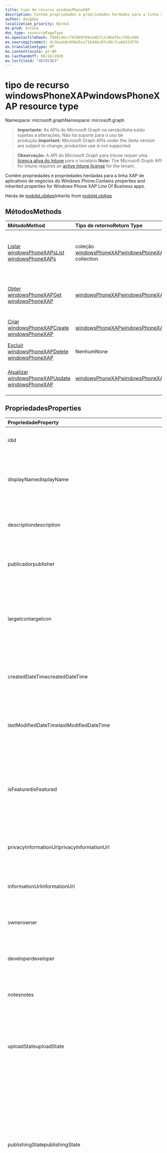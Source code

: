 ```yaml
---
title: tipo de recurso windowsPhoneXAP
description: Contém propriedades e propriedades herdadas para a linha XAP de aplicativos de negócios do Windows Phone.
author: dougeby
localization_priority: Normal
ms.prod: Intune
doc_type: resourcePageType
ms.openlocfilehash: f9b0c46ccf6f009f84cbdbf12c964f0ccf8bc899
ms.sourcegitcommit: dc3bade0c096d5ce716d4bc07cd9c7cabb52477b
ms.translationtype: MT
ms.contentlocale: pt-BR
ms.lasthandoff: 08/18/2020
ms.locfileid: "46792363"
---
```

# <a name="windowsphonexap-resource-type"></a><span data-ttu-id="cdac2-103">tipo de recurso windowsPhoneXAP</span><span class="sxs-lookup"><span data-stu-id="cdac2-103">windowsPhoneXAP resource type</span></span>

<span data-ttu-id="cdac2-104">Namespace: microsoft.graph</span><span class="sxs-lookup"><span data-stu-id="cdac2-104">Namespace: microsoft.graph</span></span>

> <span data-ttu-id="cdac2-105">**Importante:** As APIs do Microsoft Graph na versão/beta estão sujeitas a alterações; Não há suporte para o uso de produção.</span><span class="sxs-lookup"><span data-stu-id="cdac2-105">**Important:** Microsoft Graph APIs under the /beta version are subject to change; production use is not supported.</span></span>

> <span data-ttu-id="cdac2-106">**Observação:** A API do Microsoft Graph para Intune requer uma [licença ativa do Intune](https://go.microsoft.com/fwlink/?linkid=839381) para o locatário.</span><span class="sxs-lookup"><span data-stu-id="cdac2-106">**Note:** The Microsoft Graph API for Intune requires an [active Intune license](https://go.microsoft.com/fwlink/?linkid=839381) for the tenant.</span></span>

<span data-ttu-id="cdac2-107">Contém propriedades e propriedades herdadas para a linha XAP de aplicativos de negócios do Windows Phone.</span><span class="sxs-lookup"><span data-stu-id="cdac2-107">Contains properties and inherited properties for Windows Phone XAP Line Of Business apps.</span></span>


<span data-ttu-id="cdac2-108">Herda de [mobileLobApp](../resources/intune-apps-mobilelobapp.md)</span><span class="sxs-lookup"><span data-stu-id="cdac2-108">Inherits from [mobileLobApp](../resources/intune-apps-mobilelobapp.md)</span></span>

## <a name="methods"></a><span data-ttu-id="cdac2-109">Métodos</span><span class="sxs-lookup"><span data-stu-id="cdac2-109">Methods</span></span>
|<span data-ttu-id="cdac2-110">Método</span><span class="sxs-lookup"><span data-stu-id="cdac2-110">Method</span></span>|<span data-ttu-id="cdac2-111">Tipo de retorno</span><span class="sxs-lookup"><span data-stu-id="cdac2-111">Return Type</span></span>|<span data-ttu-id="cdac2-112">Descrição</span><span class="sxs-lookup"><span data-stu-id="cdac2-112">Description</span></span>|
|:---|:---|:---|
|[<span data-ttu-id="cdac2-113">Listar windowsPhoneXAPs</span><span class="sxs-lookup"><span data-stu-id="cdac2-113">List windowsPhoneXAPs</span></span>](../api/intune-apps-windowsphonexap-list.md)|<span data-ttu-id="cdac2-114">coleção [windowsPhoneXAP](../resources/intune-apps-windowsphonexap.md)</span><span class="sxs-lookup"><span data-stu-id="cdac2-114">[windowsPhoneXAP](../resources/intune-apps-windowsphonexap.md) collection</span></span>|<span data-ttu-id="cdac2-115">Listar Propriedades e relações dos objetos [windowsPhoneXAP](../resources/intune-apps-windowsphonexap.md) .</span><span class="sxs-lookup"><span data-stu-id="cdac2-115">List properties and relationships of the [windowsPhoneXAP](../resources/intune-apps-windowsphonexap.md) objects.</span></span>|
|[<span data-ttu-id="cdac2-116">Obter windowsPhoneXAP</span><span class="sxs-lookup"><span data-stu-id="cdac2-116">Get windowsPhoneXAP</span></span>](../api/intune-apps-windowsphonexap-get.md)|[<span data-ttu-id="cdac2-117">windowsPhoneXAP</span><span class="sxs-lookup"><span data-stu-id="cdac2-117">windowsPhoneXAP</span></span>](../resources/intune-apps-windowsphonexap.md)|<span data-ttu-id="cdac2-118">Leia as propriedades e as relações do objeto [windowsPhoneXAP](../resources/intune-apps-windowsphonexap.md) .</span><span class="sxs-lookup"><span data-stu-id="cdac2-118">Read properties and relationships of the [windowsPhoneXAP](../resources/intune-apps-windowsphonexap.md) object.</span></span>|
|[<span data-ttu-id="cdac2-119">Criar windowsPhoneXAP</span><span class="sxs-lookup"><span data-stu-id="cdac2-119">Create windowsPhoneXAP</span></span>](../api/intune-apps-windowsphonexap-create.md)|[<span data-ttu-id="cdac2-120">windowsPhoneXAP</span><span class="sxs-lookup"><span data-stu-id="cdac2-120">windowsPhoneXAP</span></span>](../resources/intune-apps-windowsphonexap.md)|<span data-ttu-id="cdac2-121">Criar um novo objeto [windowsPhoneXAP](../resources/intune-apps-windowsphonexap.md) .</span><span class="sxs-lookup"><span data-stu-id="cdac2-121">Create a new [windowsPhoneXAP](../resources/intune-apps-windowsphonexap.md) object.</span></span>|
|[<span data-ttu-id="cdac2-122">Excluir windowsPhoneXAP</span><span class="sxs-lookup"><span data-stu-id="cdac2-122">Delete windowsPhoneXAP</span></span>](../api/intune-apps-windowsphonexap-delete.md)|<span data-ttu-id="cdac2-123">Nenhum</span><span class="sxs-lookup"><span data-stu-id="cdac2-123">None</span></span>|<span data-ttu-id="cdac2-124">Exclui [windowsPhoneXAP](../resources/intune-apps-windowsphonexap.md).</span><span class="sxs-lookup"><span data-stu-id="cdac2-124">Deletes a [windowsPhoneXAP](../resources/intune-apps-windowsphonexap.md).</span></span>|
|[<span data-ttu-id="cdac2-125">Atualizar windowsPhoneXAP</span><span class="sxs-lookup"><span data-stu-id="cdac2-125">Update windowsPhoneXAP</span></span>](../api/intune-apps-windowsphonexap-update.md)|[<span data-ttu-id="cdac2-126">windowsPhoneXAP</span><span class="sxs-lookup"><span data-stu-id="cdac2-126">windowsPhoneXAP</span></span>](../resources/intune-apps-windowsphonexap.md)|<span data-ttu-id="cdac2-127">Atualiza as propriedades de um objeto [windowsPhoneXAP](../resources/intune-apps-windowsphonexap.md) .</span><span class="sxs-lookup"><span data-stu-id="cdac2-127">Update the properties of a [windowsPhoneXAP](../resources/intune-apps-windowsphonexap.md) object.</span></span>|

## <a name="properties"></a><span data-ttu-id="cdac2-128">Propriedades</span><span class="sxs-lookup"><span data-stu-id="cdac2-128">Properties</span></span>
|<span data-ttu-id="cdac2-129">Propriedade</span><span class="sxs-lookup"><span data-stu-id="cdac2-129">Property</span></span>|<span data-ttu-id="cdac2-130">Tipo</span><span class="sxs-lookup"><span data-stu-id="cdac2-130">Type</span></span>|<span data-ttu-id="cdac2-131">Descrição</span><span class="sxs-lookup"><span data-stu-id="cdac2-131">Description</span></span>|
|:---|:---|:---|
|<span data-ttu-id="cdac2-132">id</span><span class="sxs-lookup"><span data-stu-id="cdac2-132">id</span></span>|<span data-ttu-id="cdac2-133">String</span><span class="sxs-lookup"><span data-stu-id="cdac2-133">String</span></span>|<span data-ttu-id="cdac2-134">Chave da entidade.</span><span class="sxs-lookup"><span data-stu-id="cdac2-134">Key of the entity.</span></span> <span data-ttu-id="cdac2-135">Herdado de [mobileApp](../resources/intune-shared-mobileapp.md)</span><span class="sxs-lookup"><span data-stu-id="cdac2-135">Inherited from [mobileApp](../resources/intune-shared-mobileapp.md)</span></span>|
|<span data-ttu-id="cdac2-136">displayName</span><span class="sxs-lookup"><span data-stu-id="cdac2-136">displayName</span></span>|<span data-ttu-id="cdac2-137">String</span><span class="sxs-lookup"><span data-stu-id="cdac2-137">String</span></span>|<span data-ttu-id="cdac2-138">O título do aplicativo importado ou definido pelo administrador.</span><span class="sxs-lookup"><span data-stu-id="cdac2-138">The admin provided or imported title of the app.</span></span> <span data-ttu-id="cdac2-139">Herdado de [mobileApp](../resources/intune-shared-mobileapp.md)</span><span class="sxs-lookup"><span data-stu-id="cdac2-139">Inherited from [mobileApp](../resources/intune-shared-mobileapp.md)</span></span>|
|<span data-ttu-id="cdac2-140">description</span><span class="sxs-lookup"><span data-stu-id="cdac2-140">description</span></span>|<span data-ttu-id="cdac2-141">String</span><span class="sxs-lookup"><span data-stu-id="cdac2-141">String</span></span>|<span data-ttu-id="cdac2-142">A descrição do aplicativo.</span><span class="sxs-lookup"><span data-stu-id="cdac2-142">The description of the app.</span></span> <span data-ttu-id="cdac2-143">Herdado de [mobileApp](../resources/intune-shared-mobileapp.md)</span><span class="sxs-lookup"><span data-stu-id="cdac2-143">Inherited from [mobileApp](../resources/intune-shared-mobileapp.md)</span></span>|
|<span data-ttu-id="cdac2-144">publicador</span><span class="sxs-lookup"><span data-stu-id="cdac2-144">publisher</span></span>|<span data-ttu-id="cdac2-145">String</span><span class="sxs-lookup"><span data-stu-id="cdac2-145">String</span></span>|<span data-ttu-id="cdac2-146">O publicador do aplicativo.</span><span class="sxs-lookup"><span data-stu-id="cdac2-146">The publisher of the app.</span></span> <span data-ttu-id="cdac2-147">Herdado de [mobileApp](../resources/intune-shared-mobileapp.md)</span><span class="sxs-lookup"><span data-stu-id="cdac2-147">Inherited from [mobileApp](../resources/intune-shared-mobileapp.md)</span></span>|
|<span data-ttu-id="cdac2-148">largeIcon</span><span class="sxs-lookup"><span data-stu-id="cdac2-148">largeIcon</span></span>|[<span data-ttu-id="cdac2-149">mimeContent</span><span class="sxs-lookup"><span data-stu-id="cdac2-149">mimeContent</span></span>](../resources/intune-shared-mimecontent.md)|<span data-ttu-id="cdac2-150">O ícone grande, a ser exibido nos detalhes do aplicativo e usado para o carregamento do ícone.</span><span class="sxs-lookup"><span data-stu-id="cdac2-150">The large icon, to be displayed in the app details and used for upload of the icon.</span></span> <span data-ttu-id="cdac2-151">Herdado de [mobileApp](../resources/intune-shared-mobileapp.md)</span><span class="sxs-lookup"><span data-stu-id="cdac2-151">Inherited from [mobileApp](../resources/intune-shared-mobileapp.md)</span></span>|
|<span data-ttu-id="cdac2-152">createdDateTime</span><span class="sxs-lookup"><span data-stu-id="cdac2-152">createdDateTime</span></span>|<span data-ttu-id="cdac2-153">DateTimeOffset</span><span class="sxs-lookup"><span data-stu-id="cdac2-153">DateTimeOffset</span></span>|<span data-ttu-id="cdac2-154">A data e a hora da criação do aplicativo.</span><span class="sxs-lookup"><span data-stu-id="cdac2-154">The date and time the app was created.</span></span> <span data-ttu-id="cdac2-155">Herdado de [mobileApp](../resources/intune-shared-mobileapp.md)</span><span class="sxs-lookup"><span data-stu-id="cdac2-155">Inherited from [mobileApp](../resources/intune-shared-mobileapp.md)</span></span>|
|<span data-ttu-id="cdac2-156">lastModifiedDateTime</span><span class="sxs-lookup"><span data-stu-id="cdac2-156">lastModifiedDateTime</span></span>|<span data-ttu-id="cdac2-157">DateTimeOffset</span><span class="sxs-lookup"><span data-stu-id="cdac2-157">DateTimeOffset</span></span>|<span data-ttu-id="cdac2-158">A data e a hora que o aplicativo foi modificado pela última vez.</span><span class="sxs-lookup"><span data-stu-id="cdac2-158">The date and time the app was last modified.</span></span> <span data-ttu-id="cdac2-159">Herdado de [mobileApp](../resources/intune-shared-mobileapp.md)</span><span class="sxs-lookup"><span data-stu-id="cdac2-159">Inherited from [mobileApp](../resources/intune-shared-mobileapp.md)</span></span>|
|<span data-ttu-id="cdac2-160">isFeatured</span><span class="sxs-lookup"><span data-stu-id="cdac2-160">isFeatured</span></span>|<span data-ttu-id="cdac2-161">Boolean</span><span class="sxs-lookup"><span data-stu-id="cdac2-161">Boolean</span></span>|<span data-ttu-id="cdac2-162">O valor que indica se o aplicativo está marcado como em destaque pelo administrador. Herdado de [mobileApp](../resources/intune-shared-mobileapp.md)</span><span class="sxs-lookup"><span data-stu-id="cdac2-162">The value indicating whether the app is marked as featured by the admin. Inherited from [mobileApp](../resources/intune-shared-mobileapp.md)</span></span>|
|<span data-ttu-id="cdac2-163">privacyInformationUrl</span><span class="sxs-lookup"><span data-stu-id="cdac2-163">privacyInformationUrl</span></span>|<span data-ttu-id="cdac2-164">String</span><span class="sxs-lookup"><span data-stu-id="cdac2-164">String</span></span>|<span data-ttu-id="cdac2-165">A URL da declaração de privacidade.</span><span class="sxs-lookup"><span data-stu-id="cdac2-165">The privacy statement Url.</span></span> <span data-ttu-id="cdac2-166">Herdado de [mobileApp](../resources/intune-shared-mobileapp.md)</span><span class="sxs-lookup"><span data-stu-id="cdac2-166">Inherited from [mobileApp](../resources/intune-shared-mobileapp.md)</span></span>|
|<span data-ttu-id="cdac2-167">informationUrl</span><span class="sxs-lookup"><span data-stu-id="cdac2-167">informationUrl</span></span>|<span data-ttu-id="cdac2-168">String</span><span class="sxs-lookup"><span data-stu-id="cdac2-168">String</span></span>|<span data-ttu-id="cdac2-169">A URL de informações adicionais.</span><span class="sxs-lookup"><span data-stu-id="cdac2-169">The more information Url.</span></span> <span data-ttu-id="cdac2-170">Herdado de [mobileApp](../resources/intune-shared-mobileapp.md)</span><span class="sxs-lookup"><span data-stu-id="cdac2-170">Inherited from [mobileApp](../resources/intune-shared-mobileapp.md)</span></span>|
|<span data-ttu-id="cdac2-171">owner</span><span class="sxs-lookup"><span data-stu-id="cdac2-171">owner</span></span>|<span data-ttu-id="cdac2-172">String</span><span class="sxs-lookup"><span data-stu-id="cdac2-172">String</span></span>|<span data-ttu-id="cdac2-173">O proprietário do conteúdo.</span><span class="sxs-lookup"><span data-stu-id="cdac2-173">The owner of the app.</span></span> <span data-ttu-id="cdac2-174">Herdado de [mobileApp](../resources/intune-shared-mobileapp.md)</span><span class="sxs-lookup"><span data-stu-id="cdac2-174">Inherited from [mobileApp](../resources/intune-shared-mobileapp.md)</span></span>|
|<span data-ttu-id="cdac2-175">developer</span><span class="sxs-lookup"><span data-stu-id="cdac2-175">developer</span></span>|<span data-ttu-id="cdac2-176">String</span><span class="sxs-lookup"><span data-stu-id="cdac2-176">String</span></span>|<span data-ttu-id="cdac2-177">O desenvolvedor do aplicativo.</span><span class="sxs-lookup"><span data-stu-id="cdac2-177">The developer of the app.</span></span> <span data-ttu-id="cdac2-178">Herdado de [mobileApp](../resources/intune-shared-mobileapp.md)</span><span class="sxs-lookup"><span data-stu-id="cdac2-178">Inherited from [mobileApp](../resources/intune-shared-mobileapp.md)</span></span>|
|<span data-ttu-id="cdac2-179">notes</span><span class="sxs-lookup"><span data-stu-id="cdac2-179">notes</span></span>|<span data-ttu-id="cdac2-180">String</span><span class="sxs-lookup"><span data-stu-id="cdac2-180">String</span></span>|<span data-ttu-id="cdac2-181">Anotações do aplicativo.</span><span class="sxs-lookup"><span data-stu-id="cdac2-181">Notes for the app.</span></span> <span data-ttu-id="cdac2-182">Herdado de [mobileApp](../resources/intune-shared-mobileapp.md)</span><span class="sxs-lookup"><span data-stu-id="cdac2-182">Inherited from [mobileApp](../resources/intune-shared-mobileapp.md)</span></span>|
|<span data-ttu-id="cdac2-183">uploadState</span><span class="sxs-lookup"><span data-stu-id="cdac2-183">uploadState</span></span>|<span data-ttu-id="cdac2-184">Int32</span><span class="sxs-lookup"><span data-stu-id="cdac2-184">Int32</span></span>|<span data-ttu-id="cdac2-185">O estado de upload.</span><span class="sxs-lookup"><span data-stu-id="cdac2-185">The upload state.</span></span> <span data-ttu-id="cdac2-186">Os valores possíveis são: 0- `Not Ready` , 1- `Ready` , 2- `Processing` .</span><span class="sxs-lookup"><span data-stu-id="cdac2-186">Possible values are: 0 - `Not Ready`, 1 - `Ready`, 2 - `Processing`.</span></span> <span data-ttu-id="cdac2-187">Herdado de [mobileApp](../resources/intune-shared-mobileapp.md)</span><span class="sxs-lookup"><span data-stu-id="cdac2-187">Inherited from [mobileApp](../resources/intune-shared-mobileapp.md)</span></span>|
|<span data-ttu-id="cdac2-188">publishingState</span><span class="sxs-lookup"><span data-stu-id="cdac2-188">publishingState</span></span>|[<span data-ttu-id="cdac2-189">mobileAppPublishingState</span><span class="sxs-lookup"><span data-stu-id="cdac2-189">mobileAppPublishingState</span></span>](../resources/intune-apps-mobileapppublishingstate.md)|<span data-ttu-id="cdac2-190">O estado de publicação do aplicativo.</span><span class="sxs-lookup"><span data-stu-id="cdac2-190">The publishing state for the app.</span></span> <span data-ttu-id="cdac2-191">O aplicativo não pode ser assinado, a menos que ele seja publicado.</span><span class="sxs-lookup"><span data-stu-id="cdac2-191">The app cannot be assigned unless the app is published.</span></span> <span data-ttu-id="cdac2-192">Herdado de [mobileApp](../resources/intune-shared-mobileapp.md).</span><span class="sxs-lookup"><span data-stu-id="cdac2-192">Inherited from [mobileApp](../resources/intune-shared-mobileapp.md).</span></span> <span data-ttu-id="cdac2-193">Os valores possíveis são: `notPublished`, `processing`, `published`.</span><span class="sxs-lookup"><span data-stu-id="cdac2-193">Possible values are: `notPublished`, `processing`, `published`.</span></span>|
|<span data-ttu-id="cdac2-194">isAssigned</span><span class="sxs-lookup"><span data-stu-id="cdac2-194">isAssigned</span></span>|<span data-ttu-id="cdac2-195">Boolean</span><span class="sxs-lookup"><span data-stu-id="cdac2-195">Boolean</span></span>|<span data-ttu-id="cdac2-196">O valor que indica se o aplicativo é atribuído a pelo menos um grupo.</span><span class="sxs-lookup"><span data-stu-id="cdac2-196">The value indicating whether the app is assigned to at least one group.</span></span> <span data-ttu-id="cdac2-197">Herdado de [mobileApp](../resources/intune-shared-mobileapp.md)</span><span class="sxs-lookup"><span data-stu-id="cdac2-197">Inherited from [mobileApp](../resources/intune-shared-mobileapp.md)</span></span>|
|<span data-ttu-id="cdac2-198">roleScopeTagIds</span><span class="sxs-lookup"><span data-stu-id="cdac2-198">roleScopeTagIds</span></span>|<span data-ttu-id="cdac2-199">Coleção de cadeia de caracteres</span><span class="sxs-lookup"><span data-stu-id="cdac2-199">String collection</span></span>|<span data-ttu-id="cdac2-200">Lista de IDs de marca de escopo para este aplicativo móvel.</span><span class="sxs-lookup"><span data-stu-id="cdac2-200">List of scope tag ids for this mobile app.</span></span> <span data-ttu-id="cdac2-201">Herdado de [mobileApp](../resources/intune-shared-mobileapp.md)</span><span class="sxs-lookup"><span data-stu-id="cdac2-201">Inherited from [mobileApp](../resources/intune-shared-mobileapp.md)</span></span>|
|<span data-ttu-id="cdac2-202">dependentAppCount</span><span class="sxs-lookup"><span data-stu-id="cdac2-202">dependentAppCount</span></span>|<span data-ttu-id="cdac2-203">Int32</span><span class="sxs-lookup"><span data-stu-id="cdac2-203">Int32</span></span>|<span data-ttu-id="cdac2-204">O número total de dependências do aplicativo filho.</span><span class="sxs-lookup"><span data-stu-id="cdac2-204">The total number of dependencies the child app has.</span></span> <span data-ttu-id="cdac2-205">Herdado de [mobileApp](../resources/intune-shared-mobileapp.md)</span><span class="sxs-lookup"><span data-stu-id="cdac2-205">Inherited from [mobileApp](../resources/intune-shared-mobileapp.md)</span></span>|
|<span data-ttu-id="cdac2-206">committedContentVersion</span><span class="sxs-lookup"><span data-stu-id="cdac2-206">committedContentVersion</span></span>|<span data-ttu-id="cdac2-207">String</span><span class="sxs-lookup"><span data-stu-id="cdac2-207">String</span></span>|<span data-ttu-id="cdac2-208">A versão do conteúdo interno confirmado.</span><span class="sxs-lookup"><span data-stu-id="cdac2-208">The internal committed content version.</span></span> <span data-ttu-id="cdac2-209">Herdado de [mobileLobApp](../resources/intune-apps-mobilelobapp.md)</span><span class="sxs-lookup"><span data-stu-id="cdac2-209">Inherited from [mobileLobApp](../resources/intune-apps-mobilelobapp.md)</span></span>|
|<span data-ttu-id="cdac2-210">fileName</span><span class="sxs-lookup"><span data-stu-id="cdac2-210">fileName</span></span>|<span data-ttu-id="cdac2-211">String</span><span class="sxs-lookup"><span data-stu-id="cdac2-211">String</span></span>|<span data-ttu-id="cdac2-212">O nome do arquivo do aplicativo Lob principal.</span><span class="sxs-lookup"><span data-stu-id="cdac2-212">The name of the main Lob application file.</span></span> <span data-ttu-id="cdac2-213">Herdado de [mobileLobApp](../resources/intune-apps-mobilelobapp.md)</span><span class="sxs-lookup"><span data-stu-id="cdac2-213">Inherited from [mobileLobApp](../resources/intune-apps-mobilelobapp.md)</span></span>|
|<span data-ttu-id="cdac2-214">size</span><span class="sxs-lookup"><span data-stu-id="cdac2-214">size</span></span>|<span data-ttu-id="cdac2-215">Int64</span><span class="sxs-lookup"><span data-stu-id="cdac2-215">Int64</span></span>|<span data-ttu-id="cdac2-216">O tamanho total, incluindo todos os arquivos carregados.</span><span class="sxs-lookup"><span data-stu-id="cdac2-216">The total size, including all uploaded files.</span></span> <span data-ttu-id="cdac2-217">Herdado de [mobileLobApp](../resources/intune-apps-mobilelobapp.md)</span><span class="sxs-lookup"><span data-stu-id="cdac2-217">Inherited from [mobileLobApp](../resources/intune-apps-mobilelobapp.md)</span></span>|
|<span data-ttu-id="cdac2-218">minimumSupportedOperatingSystem</span><span class="sxs-lookup"><span data-stu-id="cdac2-218">minimumSupportedOperatingSystem</span></span>|[<span data-ttu-id="cdac2-219">windowsMinimumOperatingSystem</span><span class="sxs-lookup"><span data-stu-id="cdac2-219">windowsMinimumOperatingSystem</span></span>](../resources/intune-apps-windowsminimumoperatingsystem.md)|<span data-ttu-id="cdac2-220">O valor do sistema de operacional mínimo aplicável.</span><span class="sxs-lookup"><span data-stu-id="cdac2-220">The value for the minimum applicable operating system.</span></span>|
|<span data-ttu-id="cdac2-221">productIdentifier</span><span class="sxs-lookup"><span data-stu-id="cdac2-221">productIdentifier</span></span>|<span data-ttu-id="cdac2-222">String</span><span class="sxs-lookup"><span data-stu-id="cdac2-222">String</span></span>|<span data-ttu-id="cdac2-223">O identificador do produto.</span><span class="sxs-lookup"><span data-stu-id="cdac2-223">The Product Identifier.</span></span>|
|<span data-ttu-id="cdac2-224">identityVersion</span><span class="sxs-lookup"><span data-stu-id="cdac2-224">identityVersion</span></span>|<span data-ttu-id="cdac2-225">String</span><span class="sxs-lookup"><span data-stu-id="cdac2-225">String</span></span>|<span data-ttu-id="cdac2-226">A versão da identidade.</span><span class="sxs-lookup"><span data-stu-id="cdac2-226">The identity version.</span></span>|

## <a name="relationships"></a><span data-ttu-id="cdac2-227">Relações</span><span class="sxs-lookup"><span data-stu-id="cdac2-227">Relationships</span></span>
|<span data-ttu-id="cdac2-228">Relação</span><span class="sxs-lookup"><span data-stu-id="cdac2-228">Relationship</span></span>|<span data-ttu-id="cdac2-229">Tipo</span><span class="sxs-lookup"><span data-stu-id="cdac2-229">Type</span></span>|<span data-ttu-id="cdac2-230">Descrição</span><span class="sxs-lookup"><span data-stu-id="cdac2-230">Description</span></span>|
|:---|:---|:---|
|<span data-ttu-id="cdac2-231">categories</span><span class="sxs-lookup"><span data-stu-id="cdac2-231">categories</span></span>|<span data-ttu-id="cdac2-232">Coleção [mobileAppCategory](../resources/intune-apps-mobileappcategory.md)</span><span class="sxs-lookup"><span data-stu-id="cdac2-232">[mobileAppCategory](../resources/intune-apps-mobileappcategory.md) collection</span></span>|<span data-ttu-id="cdac2-233">A lista de categorias para este aplicativo.</span><span class="sxs-lookup"><span data-stu-id="cdac2-233">The list of categories for this app.</span></span> <span data-ttu-id="cdac2-234">Herdado de [mobileApp](../resources/intune-shared-mobileapp.md)</span><span class="sxs-lookup"><span data-stu-id="cdac2-234">Inherited from [mobileApp](../resources/intune-shared-mobileapp.md)</span></span>|
|<span data-ttu-id="cdac2-235">assignments</span><span class="sxs-lookup"><span data-stu-id="cdac2-235">assignments</span></span>|<span data-ttu-id="cdac2-236">Coleção [mobileAppAssignment](../resources/intune-apps-mobileappassignment.md)</span><span class="sxs-lookup"><span data-stu-id="cdac2-236">[mobileAppAssignment](../resources/intune-apps-mobileappassignment.md) collection</span></span>|<span data-ttu-id="cdac2-237">A lista de atribuições de grupo para esse aplicativo móvel.</span><span class="sxs-lookup"><span data-stu-id="cdac2-237">The list of group assignments for this mobile app.</span></span> <span data-ttu-id="cdac2-238">Herdado de [mobileApp](../resources/intune-shared-mobileapp.md)</span><span class="sxs-lookup"><span data-stu-id="cdac2-238">Inherited from [mobileApp](../resources/intune-shared-mobileapp.md)</span></span>|
|<span data-ttu-id="cdac2-239">installSummary</span><span class="sxs-lookup"><span data-stu-id="cdac2-239">installSummary</span></span>|[<span data-ttu-id="cdac2-240">mobileAppInstallSummary</span><span class="sxs-lookup"><span data-stu-id="cdac2-240">mobileAppInstallSummary</span></span>](../resources/intune-apps-mobileappinstallsummary.md)|<span data-ttu-id="cdac2-241">Resumo de instalação do aplicativo móvel.</span><span class="sxs-lookup"><span data-stu-id="cdac2-241">Mobile App Install Summary.</span></span> <span data-ttu-id="cdac2-242">Herdado de [mobileApp](../resources/intune-shared-mobileapp.md)</span><span class="sxs-lookup"><span data-stu-id="cdac2-242">Inherited from [mobileApp](../resources/intune-shared-mobileapp.md)</span></span>|
|<span data-ttu-id="cdac2-243">deviceStatuses</span><span class="sxs-lookup"><span data-stu-id="cdac2-243">deviceStatuses</span></span>|<span data-ttu-id="cdac2-244">coleção [mobileAppInstallStatus](../resources/intune-apps-mobileappinstallstatus.md)</span><span class="sxs-lookup"><span data-stu-id="cdac2-244">[mobileAppInstallStatus](../resources/intune-apps-mobileappinstallstatus.md) collection</span></span>|<span data-ttu-id="cdac2-245">A lista de Estados de instalação para este aplicativo móvel.</span><span class="sxs-lookup"><span data-stu-id="cdac2-245">The list of installation states for this mobile app.</span></span> <span data-ttu-id="cdac2-246">Herdado de [mobileApp](../resources/intune-shared-mobileapp.md)</span><span class="sxs-lookup"><span data-stu-id="cdac2-246">Inherited from [mobileApp](../resources/intune-shared-mobileapp.md)</span></span>|
|<span data-ttu-id="cdac2-247">userStatuses</span><span class="sxs-lookup"><span data-stu-id="cdac2-247">userStatuses</span></span>|<span data-ttu-id="cdac2-248">coleção [userAppInstallStatus](../resources/intune-apps-userappinstallstatus.md)</span><span class="sxs-lookup"><span data-stu-id="cdac2-248">[userAppInstallStatus](../resources/intune-apps-userappinstallstatus.md) collection</span></span>|<span data-ttu-id="cdac2-249">A lista de Estados de instalação para este aplicativo móvel.</span><span class="sxs-lookup"><span data-stu-id="cdac2-249">The list of installation states for this mobile app.</span></span> <span data-ttu-id="cdac2-250">Herdado de [mobileApp](../resources/intune-shared-mobileapp.md)</span><span class="sxs-lookup"><span data-stu-id="cdac2-250">Inherited from [mobileApp](../resources/intune-shared-mobileapp.md)</span></span>|
|<span data-ttu-id="cdac2-251">relações</span><span class="sxs-lookup"><span data-stu-id="cdac2-251">relationships</span></span>|<span data-ttu-id="cdac2-252">coleção [mobileAppRelationship](../resources/intune-apps-mobileapprelationship.md)</span><span class="sxs-lookup"><span data-stu-id="cdac2-252">[mobileAppRelationship](../resources/intune-apps-mobileapprelationship.md) collection</span></span>|<span data-ttu-id="cdac2-253">Lista de relações para este aplicativo móvel.</span><span class="sxs-lookup"><span data-stu-id="cdac2-253">List of relationships for this mobile app.</span></span> <span data-ttu-id="cdac2-254">Herdado de [mobileApp](../resources/intune-shared-mobileapp.md)</span><span class="sxs-lookup"><span data-stu-id="cdac2-254">Inherited from [mobileApp](../resources/intune-shared-mobileapp.md)</span></span>|
|<span data-ttu-id="cdac2-255">contentVersions</span><span class="sxs-lookup"><span data-stu-id="cdac2-255">contentVersions</span></span>|<span data-ttu-id="cdac2-256">Coleção [mobileAppContent](../resources/intune-apps-mobileappcontent.md)</span><span class="sxs-lookup"><span data-stu-id="cdac2-256">[mobileAppContent](../resources/intune-apps-mobileappcontent.md) collection</span></span>|<span data-ttu-id="cdac2-257">A lista das versões de conteúdo deste aplicativo.</span><span class="sxs-lookup"><span data-stu-id="cdac2-257">The list of content versions for this app.</span></span> <span data-ttu-id="cdac2-258">Herdado de [mobileLobApp](../resources/intune-apps-mobilelobapp.md)</span><span class="sxs-lookup"><span data-stu-id="cdac2-258">Inherited from [mobileLobApp](../resources/intune-apps-mobilelobapp.md)</span></span>|

## <a name="json-representation"></a><span data-ttu-id="cdac2-259">Representação JSON</span><span class="sxs-lookup"><span data-stu-id="cdac2-259">JSON Representation</span></span>
<span data-ttu-id="cdac2-260">Veja a seguir uma representação JSON do recurso.</span><span class="sxs-lookup"><span data-stu-id="cdac2-260">Here is a JSON representation of the resource.</span></span>
<!-- {
  "blockType": "resource",
  "keyProperty": "id",
  "@odata.type": "microsoft.graph.windowsPhoneXAP"
}
-->
``` json
{
  "@odata.type": "#microsoft.graph.windowsPhoneXAP",
  "id": "String (identifier)",
  "displayName": "String",
  "description": "String",
  "publisher": "String",
  "largeIcon": {
    "@odata.type": "microsoft.graph.mimeContent",
    "type": "String",
    "value": "binary"
  },
  "createdDateTime": "String (timestamp)",
  "lastModifiedDateTime": "String (timestamp)",
  "isFeatured": true,
  "privacyInformationUrl": "String",
  "informationUrl": "String",
  "owner": "String",
  "developer": "String",
  "notes": "String",
  "uploadState": 1024,
  "publishingState": "String",
  "isAssigned": true,
  "roleScopeTagIds": [
    "String"
  ],
  "dependentAppCount": 1024,
  "committedContentVersion": "String",
  "fileName": "String",
  "size": 1024,
  "minimumSupportedOperatingSystem": {
    "@odata.type": "microsoft.graph.windowsMinimumOperatingSystem",
    "v8_0": true,
    "v8_1": true,
    "v10_0": true,
    "v10_1607": true,
    "v10_1703": true,
    "v10_1709": true,
    "v10_1803": true,
    "v10_1809": true,
    "v10_1903": true
  },
  "productIdentifier": "String",
  "identityVersion": "String"
}
```



